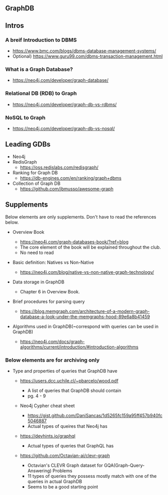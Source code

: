 ## GraphDB

## Intros

### A breif Introduction to DBMS
* https://www.bmc.com/blogs/dbms-database-management-systems/
* Optional) https://www.guru99.com/dbms-transaction-management.html

### What is a Graph Database?
* https://neo4j.com/developer/graph-database/
### Relational DB (RDB) to Graph
* https://neo4j.com/developer/graph-db-vs-rdbms/
### NoSQL to Graph
* https://neo4j.com/developer/graph-db-vs-nosql/

## Leading GDBs
* Neo4j
* RedisGraph
  * https://oss.redislabs.com/redisgraph/
* Ranking for Graph DB
  * https://db-engines.com/en/ranking/graph+dbms
* Collection of Graph DB
  * https://github.com/jbmusso/awesome-graph

## Supplements

Below elements are only supplements. Don't have to read the references below.

* Overview Book
  * https://neo4j.com/graph-databases-book/?ref=blog
  * The core element of the book will be explained throughout the club.
  * No need to read

* Basic definition: Natives vs Non-Native
  * https://neo4j.com/blog/native-vs-non-native-graph-technology/

* Data storage in GraphDB
  * Chapter 6 in Overview Book.
  
* Brief procedures for parsing query
  * https://blog.memgraph.com/architecture-of-a-modern-graph-database-a-look-under-the-memgraphs-hood-89e6a8b41459

* Algorithms used in GraphDB(~correspond with queries can be used in GraphDB)
  * https://neo4j.com/docs/graph-algorithms/current/introduction/#introduction-algorithms
 
### Below elements are for archiving only

* Type and properties of queries that GraphDB have
  * https://users.dcc.uchile.cl/~pbarcelo/wood.pdf
    * A list of queries that GraphDB should contain
    * pg. 4 - 9
  * Neo4j Cypher cheat sheet
    * https://gist.github.com/DaniSancas/1d5265fc159a95ff457b940fc5046887
    * Actual types of queires that Neo4j has
  * https://devhints.io/graphql
    * Actual types of queries that GraphQL has
    
  * https://github.com/Octavian-ai/clevr-graph
    * Octavian's CLEVR Graph dataset for GQA(Graph-Query-Answering) Problems
    * 11 types of queries they possess mostly match with one of the queries in actual GraphDB
    * Seems to be a good starting point
